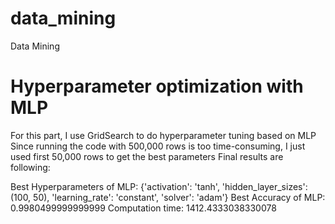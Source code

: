 # data_mining
Data Mining



# Hyperparameter optimization with MLP
For this part, I use GridSearch to do hyperparameter tuning based on MLP
Since running the code with 500,000 rows is too time-consuming, I just used first 50,000 rows to get the best parameters
Final results are following:

Best Hyperparameters of MLP: {'activation': 'tanh', 'hidden_layer_sizes': (100, 50), 'learning_rate': 'constant', 'solver': 'adam'}
Best Accuracy of MLP: 0.9980499999999999
Computation time: 1412.4333038330078
